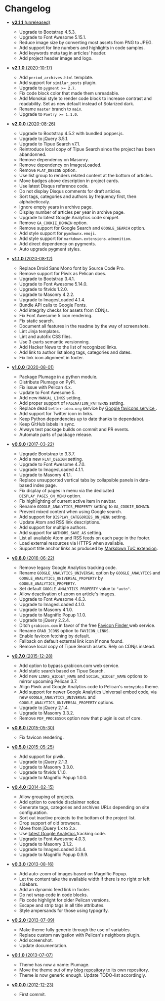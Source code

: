 # Changelog

* [**v2.1.1**
  (unreleased)](https://github.com/kdeldycke/plumage/compare/v2.1.0...develop)
  * Upgrade to Bootstrap 4.5.3.
  * Upgrade to Font Awesome 5.15.1.
  * Reduce image size by converting most assets from PNG to JPEG.
  * Add support for line numbers and highlights in code samples.
  * Add keywords meta tag in articles' header.
  * Add project header image and logo.

* [**v2.1.0**
  (2020-10-17)](https://github.com/kdeldycke/plumage/compare/v2.0.0...v2.1.0)
  * Add `period_archives.html` template.
  * Add support for `similar_posts` plugin.
  * Upgrade to `pygment >= 2.7`.
  * Fix code block color that made them unreadable.
  * Add Monokai style to render code block to increase contrast and
    readability. Set as new default instead of Solarized dark.
  * Rename `master` branch to `main`.
  * Upgrade to `Poetry >= 1.1.0`.

* [**v2.0.0**
  (2020-08-26)](https://github.com/kdeldycke/plumage/compare/v1.1.0...v2.0.0)
  * Upgrade to Bootstrap 4.5.2 with bundled popper.js.
  * Upgrade to jQuery 3.5.1.
  * Upgrade to Tipue Search v7.1.
  * Reintroduce local copy of Tipue Search since the project has been
    abandonned.
  * Remove dependency on Masonry.
  * Remove dependency on ImagesLoaded.
  * Remove `FLAT_DESIGN` option.
  * Use list group to renders related content at the bottom of articles.
  * Move badges above description in project cards.
  * Use latest Disqus reference code.
  * Do not display Disqus comments for draft articles.
  * Sort tags, categories and authors by frequency first, then alphabeticcaly.
  * Ignore empty years in archive page.
  * Display number of articles per year in archive page.
  * Upgrade to latest Google Analytics code snippet.
  * Remove `GA_COOKIE_DOMAIN` option.
  * Remove support for Google Search and `GOOGLE_SEARCH` option.
  * Add style support for `pymdownx.emoji`.
  * Add style support for `markdown.extensions.admonition`.
  * Add direct dependency on pygments.
  * Auto upgrade pygment styles.

* [**v1.1.0**
  (2020-08-12)](https://github.com/kdeldycke/plumage/compare/v1.0.0...v1.1.0)
  * Replace Droid Sans Mono font by Source Code Pro.
  * Remove support for Piwik as Pelican does.
  * Upgrade to Bootstrap 3.4.1.
  * Upgrade to Font Awesome 5.14.0.
  * Upgrade to fitvids 1.2.0.
  * Upgrade to Masonry 4.2.2.
  * Upgrade to ImagesLoaded 4.1.4.
  * Bundle API calls to Google Fonts.
  * Add integrity checks for assets from CDNjs.
  * Fix Font Awesome 5 icon rendering.
  * Fix static search.
  * Document all features in the readme by the way of screenshots.
  * Lint Jinja templates.
  * Lint and autofix CSS files.
  * Use 3-parts semantic versionning.
  * Add Hacker News to the list of recognized links.
  * Add link to author list along tags, categories and dates.
  * Fix link icon alignment in footer.

* [**v1.0.0**
  (2020-08-01)](https://github.com/kdeldycke/plumage/compare/v0.9.0...v1.0.0)
  * Package Plumage in a python module.
  * Distribute Plumage on PyPi.
  * Fix issue with Pelican 4.x.
  * Update to Font Awesome 5.
  * Add new `MANUAL_LINKS` setting.
  * Add proper support of `PAGINATION_PATTERNS` setting.
  * Replace dead `better-idea.org` service by [Google favicons service
    ](https://www.google.com/s2/favicons).
  * Add support for Twitter icon in links.
  * Keep Python dependencies up to date thanks to dependabot.
  * Keep GitHub labels in sync.
  * Always test package builds on commit and PR events.
  * Automate parts of package release.

* [**v0.9.0**
  (2017-03-22)](https://github.com/kdeldycke/plumage/compare/v0.8.0...v0.9.0)
  * Upgrade Bootstrap to 3.3.7.
  * Add a new `FLAT_DESIGN` setting.
  * Upgrade to Font Awesome 4.7.0.
  * Upgrade to ImagesLoaded 4.1.1.
  * Upgrade to Masonry 4.1.1.
  * Replace unsupported vertical tabs by collapsible panels in date-based index
    page.
  * Fix display of pages in menu via the dedicated `DISPLAY_PAGES_ON_MENU`
    option.
  * Fix highlighting of current active item in navbar.
  * Rename `GOOGLE_ANALYTICS_PROPERTY` setting to `GA_COOKIE_DOMAIN`.
  * Prevent mixed content when using Google search.
  * Add support for `DISPLAY_CATEGORIES_ON_MENU` setting.
  * Update Atom and RSS link descriptions.
  * Add support for multiple authors.
  * Add support for `AUTHORS_SAVE_AS` setting.
  * List all available Atom and RSS feeds on each page in the footer.
  * Load external resources via HTTPS when available.
  * Support title anchor links as produced by [Markdown ToC
  extension](https://pythonhosted.org/Markdown/extensions/toc.html).

* [**v0.8.0**
  (2016-06-22)](https://github.com/kdeldycke/plumage/compare/v0.7.0...v0.8.0)
  * Remove legacy Google Analytics tracking code.
  * Rename `GOOGLE_ANALYTICS_UNIVERSAL` option by `GOOGLE_ANALYTICS` and
    `GOOGLE_ANALYTICS_UNIVERSAL_PROPERTY` by `GOOGLE_ANALYTICS_PROPERTY`.
  * Set default `GOOGLE_ANALYTICS_PROPERTY` value to `"auto"`.
  * Allow deactivation of zoom on article's images.
  * Upgrade to Font Awesome 4.6.3.
  * Upgrade to ImagesLoaded 4.1.0.
  * Upgrade to Masonry 4.1.0.
  * Upgrade to Magnific Popup 1.1.0.
  * Upgrade to jQuery 2.2.4.
  * Ditch `grabicon.com` in favor of the free [Favicon Finder
    ](https://icons.better-idea.org) web service.
  * Rename `GRAB_ICONS` option to `FAVICON_LINKS`.
  * Enable favicon fetching by default.
  * Fallback on default external link icon if none found.
  * Remove local copy of Tipue Search assets. Rely on CDNjs instead.

* [**v0.7.0**
  (2015-12-28)](https://github.com/kdeldycke/plumage/compare/v0.6.0...v0.7.0)
  * Add option to bypass grabicon.com web service.
  * Add static search based on Tipue Search.
  * Add new `LINKS_WIDGET_NAME` and `SOCIAL_WIDGET_NAME` options to mirror
    upcoming Pelican 3.7.
  * Align Piwik and Google Analytics code to Pelican's `notmyidea` theme.
  * Add support for newer Google Analytics Universal embed code, via new
    `GOOGLE_ANALYTICS_UNIVERSAL` and `GOOGLE_ANALYTICS_UNIVERSAL_PROPERTY`
    options.
  * Upgrade to jQuery 2.1.4.
  * Upgrade to Masonry 3.3.2.
  * Remove `PDF_PROCESSOR` option now that plugin is out of core.

* [**v0.6.0**
  (2015-05-30)](https://github.com/kdeldycke/plumage/compare/v0.5.0...v0.6.0)
  * Fix favicon rendering.

* [**v0.5.0**
  (2015-05-25)](https://github.com/kdeldycke/plumage/compare/v0.4.0...v0.5.0)
  * Add support for piwik.
  * Upgrade to jQuery 2.1.3.
  * Upgrade to Masonry 3.3.0.
  * Upgrade to fitvids 1.1.0.
  * Upgrade to Magnific Popup 1.0.0.

* [**v0.4.0**
  (2014-02-15)](https://github.com/kdeldycke/plumage/compare/v0.3.0...v0.4.0)
  * Allow grouping of projects.
  * Add option to overide disclaimer notice.
  * Generate tags, categories and archives URLs depending on site
    configuration.
  * Sort out inactive projects to the bottom of the project list.
  * Drop support of old browsers.
  * Move from jQuery 1.x to 2.x.
  * Use [latest Google Analytics
  ](https://developers.google.com/analytics/devguides/collection/upgrade/)
  tracking code.
  * Upgrade to Font Awesome 4.0.3.
  * Upgrade to Masonry 3.1.2.
  * Upgrade to ImagesLoaded 3.0.4.
  * Upgrade to Magnific Popup 0.9.9.

* [**v0.3.0**
  (2013-08-16)](https://github.com/kdeldycke/plumage/compare/v0.2.0...v0.3.0)
  * Add auto-zoom of images based on Magnific Popup.
  * Let the content take the available width if there is no right or left
    sidebars.
  * Add an dynamic feed link in footer.
  * Do not wrap code in code blocks.
  * Fix code highlight for older Pelican versions.
  * Escape and strip tags in all title attributes.
  * Style ampersands for those using typogrify.

* [**v0.2.0**
  (2013-07-09)](https://github.com/kdeldycke/plumage/compare/v0.1.0...v0.2.0)
  * Make theme fully generic through the use of variables.
  * Replace custom navigation with Pelican's neighbors plugin.
  * Add screenshot.
  * Update documentation.

* [**v0.1.0**
  (2013-07-07)](https://github.com/kdeldycke/plumage/compare/v0.0.0...v0.1.0)
  * Theme has now a name: Plumage.
  * Move the theme out of my [blog repository
    ](https://github.com/kdeldycke/kevin-deldycke-blog) to its own repository.
  * Theme is now generic enough. Update TODO-list accordingly.

* [**v0.0.0**
  (2012-12-23)](https://github.com/kdeldycke/plumage/commit/70df9b)
  * First commit.
